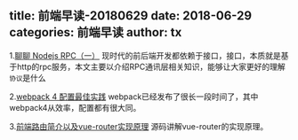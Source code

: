title: 前端早读-20180629
date: 2018-06-29
categories: 前端早读
author: tx
---

1.[聊聊 Nodejs RPC（一）](https://mp.weixin.qq.com/s/LUQKxgpoXMt-Olc3yTJiYw)
现时代的前后端开发都依赖于接口，接口，本质就是基于http的rpc服务，本文主要以介绍RPC通讯层相关知识，能够让大家更好的理解`协议`是什么

2.[webpack 4 配置最佳实践](https://mp.weixin.qq.com/s/KioO6XY3vCqYICvTtQ-Vuw)
webpack已经发布了很长一段时间了，其中webpack4从效率，配置都有很大同。

3.[前端路由简介以及vue-router实现原理](https://zhuanlan.zhihu.com/p/37730038?hmsr=toutiao.io&utm_medium=toutiao.io&utm_source=toutiao.io)
源码讲解vue-router的实现原理。